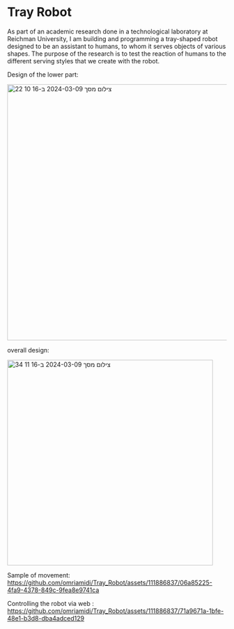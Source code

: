 # Tray Robot

As part of an academic research done in a technological laboratory at Reichman University, I am building and programming a tray-shaped robot designed to be an assistant to humans, to whom it serves objects of various shapes. The purpose of the research is to test the reaction of humans to the different serving styles that we create with the robot.

Design of the lower part:

<img width="588" alt="צילום מסך 2024-03-09 ב-16 10 22" src="https://github.com/omriamidi/Tray_Robot/assets/111886837/d0619e66-810a-4f10-b1bc-1dc070ad5f70">

overall design:

<img width="472" alt="צילום מסך 2024-03-09 ב-16 11 34" src="https://github.com/omriamidi/Tray_Robot/assets/111886837/42e218e5-d272-43fa-aacf-12b284346635">

Sample of movement:
https://github.com/omriamidi/Tray_Robot/assets/111886837/06a85225-4fa9-4378-849c-9fea8e9741ca

Controlling the robot via web :
https://github.com/omriamidi/Tray_Robot/assets/111886837/71a9671a-1bfe-48e1-b3d8-dba4adced129
